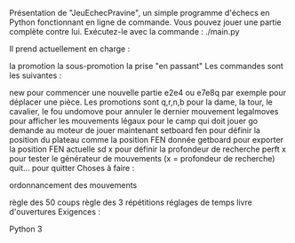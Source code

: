 Présentation de "JeuEchecPravine", un simple programme d'échecs en Python fonctionnant en ligne de commande. Vous pouvez jouer une partie complète contre lui.
Exécutez-le avec la commande : ./main.py

Il prend actuellement en charge :

la promotion
la sous-promotion
la prise "en passant"
Les commandes sont les suivantes :

new pour commencer une nouvelle partie
e2e4 ou e7e8q par exemple pour déplacer une pièce. Les promotions sont q,r,n,b pour la dame, la tour, le cavalier, le fou
undomove pour annuler le dernier mouvement
legalmoves pour afficher les mouvements légaux pour le camp qui doit jouer
go demande au moteur de jouer maintenant
setboard fen pour définir la position du plateau comme la position FEN donnée
getboard pour exporter la position FEN actuelle
sd x pour définir la profondeur de recherche
perft x pour tester le générateur de mouvements (x = profondeur de recherche)
quit... pour quitter
Choses à faire :

ordonnancement des mouvements

règle des 50 coups
règle des 3 répétitions
réglages de temps
livre d'ouvertures
Exigences :

Python 3
